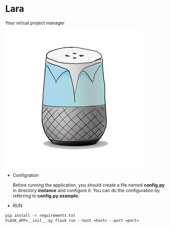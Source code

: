 # Lara
Your virtual project manager

![Logo](img/lara_logo.png)


* Configration

	Before running the application, you should create a file named **config.py** in directory **instance** and configure it. You can do the configuration by referring to **config.py.example**.

* RUN
```
pip install -r requirements.txt
FLASK_APP=__init__.py flask run --host <host> --port <port>
```
